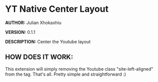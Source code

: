 # YT Native Center Layout #

**AUTHOR:** Julian Xhokaxhiu

**VERSION:** 0.1.1

**DESCRIPTION:** Center the Youtube layout

## HOW DOES IT WORK: ##
This extension will simply removing the Youtube class "site-left-aligned" from the <body> tag.
That's all. Pretty simple and straightforward :)